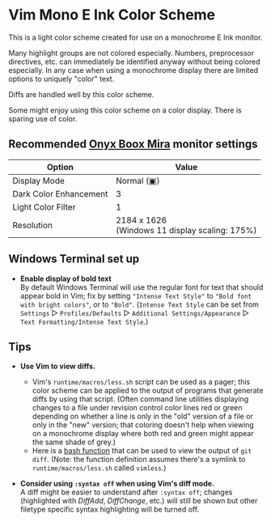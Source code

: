 Vim Mono E Ink Color Scheme
===========================

This is a light color scheme created for use on a monochrome E Ink monitor.

Many highlight groups are not colored especially. Numbers, preprocessor directives, etc. can immediately be identified anyway without being colored especially. In any case when using a monochrome display there are limited options to uniquely "color" text.

Diffs are handled well by this color scheme.

Some might enjoy using this color scheme on a color display. There is sparing use of color.

<!-- xxx Include screen shot/s. -->


## Recommended [Onyx Boox Mira](https://onyxboox.com/boox_mira) monitor settings

| Option                 | Value |
|------------------------|-------|
| Display Mode           | Normal (&#9635;<!-- Unicode character 9635 is "white square containing a small black square". xxx The symbol isn't quite right; the icon for the Normal display mode has rounded corners but Unicode character 9635 does not have rounded corners. Use an image (an SVG?) instead. -->) |
| Dark Color Enhancement | 3   <!-- xxx Include an image (an SVG?) of the Dark Color Enhancement icon? --> |
| Light Color Filter     | 1 |
| Resolution             | 2184 x 1626<br>(Windows 11 display scaling: 175%) |

<!-- XXX Provide a command to set these settings. Use https://github.com/elithper/miractl? -->


## Windows Terminal set up

* **Enable display of bold text**
  <br>By default Windows Terminal will use the regular font for text that should appear bold in Vim; fix by setting `"Intense Text Style"` to `"Bold font with bright colors"`, or to `"Bold"`. <!-- Note: `"Bright colors"` is used by default for `"Intense Text Style"` (Windows Terminal v1.17.11461.0). --> (`Intense Text Style` can be set from `Settings` &#9659; `Profiles/Defaults` &#9659; `Additional Settings/Appearance` &#9659; `Text Formatting/Intense Text Style`.)


## Tips

* **Use Vim to view diffs.**<br>
  - Vim's `runtime/macros/less.sh` script can be used as a pager; this color scheme can be applied to the output of programs that generate diffs by using that script. (Often command line utilities displaying changes to a file under revision control color lines red or green depending on whether a line is only in the "old" version of a file or only in the "new" version; that coloring doesn't help when viewing on a monochrome display where both red and green might appear the same shade of grey.)<br>
  - Here is a [bash function](https://github.com/shaneharper/dotfiles/blob/c05e59b5fe77aa2571ef78e785b36d21c9ef94f6/bashrc#L25) that can be used to view the output of `git diff`. (Note: the function definition assumes there's a symlink to `runtime/macros/less.sh` called `vimless`.)

* **Consider using `:syntax off` when using Vim's diff mode.**
  <br>A diff might be easier to understand after `:syntax off`; changes (highlighted with _DiffAdd_, _DiffChange_, etc.) will still be shown but other filetype specific syntax highlighting will be turned off.
